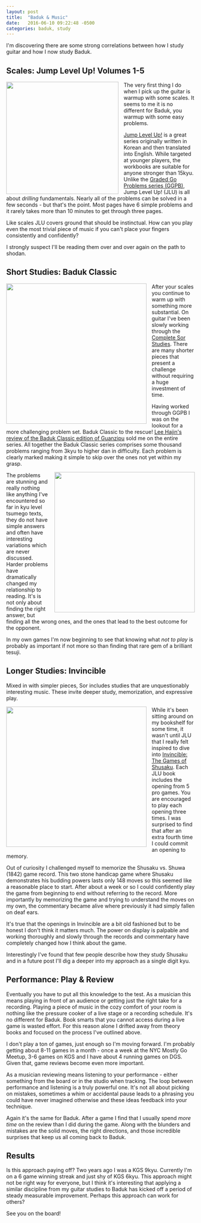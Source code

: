 ```yaml
---
layout: post
title:  "Baduk & Music"
date:   2016-06-10 09:22:48 -0500
categories: baduk, study
---
```


I'm discovering there are some strong correlations between how I study
guitar and how I now study Baduk.

## Scales: Jump Level Up! Volumes 1-5

<image width="300" style="float: left; margin-right: 1em" src="http://swannodette.github.io/baduk/assets/images/jlu1.jpg"></image>

The very first thing I do when I pick up the guitar is warmup with
some scales. It seems to me it is no different for Baduk, you warmup
with some easy problems.

[Jump Level Up!](http://senseis.xmp.net/?JumpLevelUp) is a great
series originally written in Korean and then translated into
English. While targeted at younger players, the workbooks are suitable
for anyone stronger than 15kyu. Unlike the
[Graded Go Problems series (GGPB)](http://senseis.xmp.net/?GradedGoProblemsForBeginners),
Jump Level Up! (JLU) is all about *drilling*
fundamentals. Nearly all of the problems can be solved in a few
seconds - but that's the point. Most pages have 6 simple problems and
it rarely takes more than 10 minutes to get through three pages.

Like scales JLU covers ground that should be instinctual. How can you
play even the most trivial piece of music if you can't place your
fingers consistently and confidently?

I strongly suspect I'll be reading them over and over again on the
path to shodan.

## Short Studies: Baduk Classic

<image width="375" style="float: left; margin-right: 1em;" src="http://swannodette.github.io/baduk/assets/images/badukclassic.jpg"></image>
      
After your scales you continue to warm up with something more
substantial. On guitar I've been slowly working through the
[Complete Sor Studies](https://en.wikipedia.org/wiki/Methode_pour_la_Guitare).
There are many shorter pieces that present a challenge without
requiring a huge investment of time.

Having worked through GGPB I was on the lookout for a more challenging
problem set. Baduk Classic to the rescue!
[Lee Hajin's review of the Baduk Classic edition of Guanzipu](https://www.youtube.com/watch?v=HKxl3Jwqj1I)
sold me on the entire series. All together the Baduk Classic series
comprises some thousand problems ranging from 3kyu to higher dan in
difficulty. Each problem is clearly marked making it simple to skip
over the ones not yet within my grasp.

<image width="375" style="float: right; margin-left: 1em" width="300" src="http://swannodette.github.io/baduk/assets/images/guanzipu.jpg"></image>

The problems are stunning and really nothing like anything I've
encountered so far in kyu level tsumego texts, they do not have simple
answers and often have interesting variations which are never
discussed. Harder problems have dramatically changed my relationship
to reading. It's is not only about finding the right answer, but
finding all the wrong ones, and the ones that lead to the best outcome
for the opponent.

In my own games I'm now beginning to see that knowing what *not to
play* is probably as important if not more so than finding that
rare gem of a brilliant tesuji.

## Longer Studies: Invincible

Mixed in with simpler pieces, Sor includes studies that are
unquestionably interesting music. These invite deeper study,
memorization, and expressive play.

<image width="375" style="float:left; margin-right: 1em" src="http://swannodette.github.io/baduk/assets/images/shusaku.jpg"></image>

While it's been sitting around on my bookshelf for some time, it
wasn't until JLU that I really felt inspired to dive into
[Invincible: The Games of Shusaku](http://senseis.xmp.net/?Invincible). Each
JLU book includes the opening from 5 pro games. You are encouraged to
play each opening three times. I was surprised to find that after an
extra fourth time I could commit an opening to memory.

Out of curiosity I challenged myself to memorize the Shusaku vs. Shuwa
(1842) game record. This two stone handicap game where Shusaku
demonstrates his budding powers lasts only 148 moves so this seemed
like a reasonable place to start. After about a week or so I could
confidently play the game from beginning to end without referring to
the record. More importantly by memorizing the game and trying to
understand the moves on my own, the commentary became alive where
previously it had simply fallen on deaf ears.

It's true that the openings in Invincible are a bit old fashioned but
to be honest I don't think it matters much. The power on display is
palpable and working thoroughly and slowly through the records and
commentary have completely changed how I think about the game.

Interestingly I've found that few people describe how they study
Shusaku and in a future post I'll dig a deeper into my approach as
a single digit kyu.

## Performance: Play & Review

Eventually you have to put all this knowledge to the test. As a musician
this means playing in front of an audience or getting just the right
take for a recording. Playing a piece of music in the cozy
comfort of your room is nothing like the pressure cooker of a live
stage or a recording schedule. It's no different for Baduk. Book
smarts that you cannot access during a live game is wasted effort. For
this reason alone I drifted away from theory books and focused on the
process I've outlined above.

I don't play a ton of games, just enough so I'm moving forward. I'm
probably getting about 8-11 games in a month - once a week at the NYC
Mostly Go Meetup, 3-6 games on KGS and I have about 4 running games on
DGS. Given that, game reviews become even more important.

As a musician reviewing means listening to your performance - either
something from the board or in the studio when tracking. The
loop between performance and listening is a truly powerful one. It's
not all about picking on mistakes, sometimes a whim or accidental
pause leads to a phrasing you could have never imagined
otherwise and these ideas feedback into your technique.

Again it's the same for Baduk. After a game I find that I usually
spend *more time* on the review than I did during the game. Along with
the blunders and mistakes are the solid moves, the right directions,
and those incredible surprises that keep us all coming back to Baduk.

## Results

Is this approach paying off? Two years ago I was a KGS 9kyu. Currently
I'm on a 6 game winning streak and just shy of KGS 6kyu. This approach
might not be right way for everyone, but I think it's interesting that
applying a similar discipline from my guitar studies to Baduk has
kicked off a period of steady measurable improvement. Perhaps this
approach can work for others?

See you on the board!
